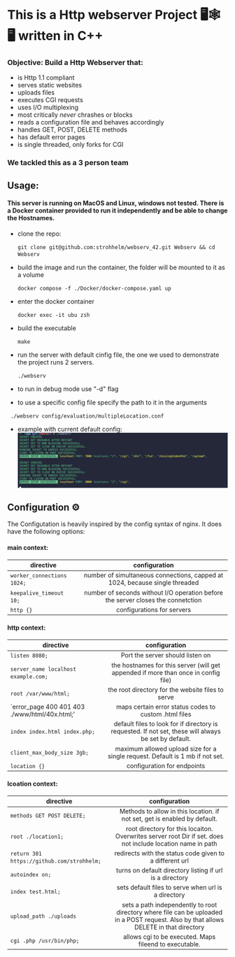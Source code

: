 # This is a Http webserver Project  🖥️🕸️🖥️ written in C++

### Objective: Build a Http Webserver that:
- is Http 1.1 compliant
- serves static websites
- uploads files
- executes CGI requests
- uses I/O multiplexing
- most critically _never_ chrashes or blocks
- reads a configuration file and behaves accordingly
- handles GET, POST, DELETE methods
- has default error pages
- is single threaded, only forks for CGI

### We tackled this as a 3 person team

## Usage:
#### This server is running on MacOS and Linux, windows not tested. There is a Docker container provided to run it independently and be able to change the Hostnames.
- clone the repo:
  ```
  git clone git@github.com:strohhelm/webserv_42.git Webserv && cd Webserv
  ```
- build the image and run the container,  the folder will be mounted to it as a volume
  ```
  docker compose -f ./Docker/docker-compose.yaml up
  ```
- enter the docker container
  ```
  docker exec -it ubu zsh
  ```
- build the executable
  ```
  make
  ```
- run the server with default cinfig file, the one we used to demonstrate the project runs 2 servers.
  ```
  ./webserv
  ```
- to run in debug mode use "-d" flag

- to use a specific config file specify the path to it in the arguments
 ```
  ./webserv config/evaluation/multipleLocation.conf
```

- example with current default config:
  ![Docker](/img/example1.png)

## Configuration ⚙️
  The Configutation is heavily inspired by the config syntax of nginx. It does have the following options:
#### main context:
  | directive        |      configuration     |
| ------------- |:-------------:| 
| `worker_connections 1024;`| number of simultaneous connections, capped at 1024, because single threaded|
| `keepalive_timeout  10;` | number of seconds without I/O operation before the server closes the connetction|
|  `http {}`                 | configurations for servers|

#### http context:

  | directive        |configuration|
| ------------- |:-------------:| 
|`listen 8080;`| Port the server should listen on|
|`server_name localhost example.com;`| the hostnames for this server (will get appended if more than once in config file)|
|`root /var/www/html;`| the root directory for the website files to serve |
|`error_page 400 401 403 ./www/html/40x.html;'  | maps certain error status codes to custom .html files|
|`index index.html index.php;` | default files to look for if directory is requested. If not set, these will always be set by default.|
|`client_max_body_size 3gb;` | maximum allowed upload size for a single request. Default is 1 mb if not set.|
|`location {}` | configuration for endpoints|

#### lcoation context:

  | directive        |configuration|
| ------------- |:-------------:| 
|`methods GET POST DELETE;` | Methods to allow in this location. if not set, get is enabled by default.|
|`root ./location1;` | root directory for this locaiton. Overwrites server root Dir if set. does not include location name in path |
|`return 301 https://github.com/strohhelm;` | redirects with the status code given to a different url |
|`autoindex on;` | turns on default directory listing if url is a directory|
|`index test.html;` | sets default files to serve when url is a directory |
|`upload_path ./uploads` | sets a path independently to root directory where file can be uploaded in a POST request. Also by that allows DELETE in that directory |
|`cgi .php /usr/bin/php;`| allows cgi to be executed. Maps fileend to executable. |



